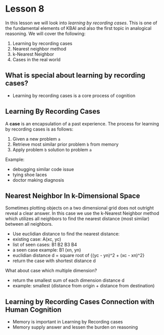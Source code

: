 # Lesson 8

In this lesson we will look into _learning by recording cases_. This is one of the fundamental elements of KBAI and also the first topic in analogical reasoning. We will cover the following:

1. Learning by recording cases
2. Nearest neighbor method
3. k-Nearest Neighbor
4. Cases in the real world
   
## What is special about learning by recording cases?
- Learning by recording cases is a core process of cognition
  
## Learning By Recording Cases

A **case** is an encapsulation of a past experience. The process for learning by recording cases is as follows:

1. Given a new problem `a`
2. Retrieve most similar prior problem `b` from memory
3. Apply problem `b` solution to problem `a`

Example:
- debugging similar code issue
- tying shoe laces
- doctor making diagnosis

## Nearest Neighbor In k-Dimensional Space

Sometimes plotting objects on a two dimensional grid does not outright reveal a clear answer. In this case we use the k-Nearest Neighbor method which utilizes all neighbors to find the nearest distance (most similar) between all neighbors.
- Use euclidian distance to find the nearest distance:
- existing case: A(xc, yc)
- list of seen cases: B1 B2 B3 B4
- a seen case example: B1 (xn, yn)
- euclidian distance d = square root of {(yc - yn)^2 + (xc - xn)^2}
- return the case with shortest distance d

What about case which multiple dimension?
- return the smallest sum of each dimension distance d
- example: smallest (distance from origin + distance from destination)

## Learning by Recording Cases Connection with Human Cognition
- Memory is important in Learning by Recording cases
- Memory supply answer and lessen the burden on reasoning
